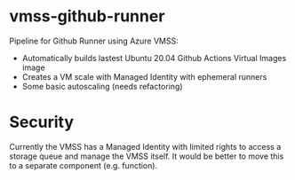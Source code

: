 # vmss-github-runner
Pipeline for Github Runner using Azure VMSS:
- Automatically builds lastest Ubuntu 20.04 Github Actions Virtual Images image
- Creates a VM scale with Managed Identity with ephemeral runners
- Some basic autoscaling (needs refactoring)


# Security
Currently the VMSS has a Managed Identity with limited rights to access a storage queue and manage the VMSS itself. It would be better to move this to a separate component (e.g. function).



